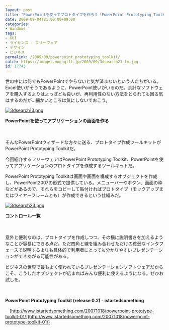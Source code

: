 ```yaml
---
layout: post
title: "PowerPointを使ってプロトタイプを作ろう「PowerPoint Prototyping Toolkit」"
date: 2009-09-04T21:00:00+09:00
categories:
- Windows
tags: 
- GUI
- ライセンス - フリーウェア
- デザイン
- ビジネス
permalink: /2009/09/powerpoint_prototyping_toolkit/
catch: https://images.moongift.jp/2009/09/3dsearch23-tm.jpg
id: 17743
---
```

世の中には何でもPowerPointでやらないと気が済まないという人たちがいる。Excel使いがそうであるように、PowerPoint使いがいるのだ。余計なソフトウェアを購入するよりはよっぽども良いが、再利用性のない方法をとられても困る気はするのだが…細かいところは気にしないでおこう。

  

[![3dsearch13.png](https://images.moongift.jp/2009/09/3dsearch13-tm.jpg)](https://images.moongift.jp/2009/09/3dsearch13.png)  
  
**PowerPointを使ってアプリケーションの画面を作る**

  

　

  

そんなPowerPointウィザードな方々に送る、プロトタイプ作成ツールキットがPowerPoint Prototyping Toolkitだ。

  

今回紹介するフリーウェアはPowerPoint Prototyping Toolkit、PowerPointを使ってアプリケーションのプロトタイプを作成するツールキットだ。

  
  
<!--more-->

PowerPoint Prototyping Toolkitは画面や画面を構成するオブジェクトを作成し、PowerPoint2007の形式で提供している。メニューバーやボタン、画面の枠などがあるので、それらをコピーして貼付ければプロトタイプ（モックアップまたはワイヤーフレームとも）が作成できるという仕組みだ。

  

[![3dsearch23.png](https://images.moongift.jp/2009/09/3dsearch23-tm.jpg)](https://images.moongift.jp/2009/09/3dsearch23.png)  
  
**コントロール一覧**

  

　

  

意外と便利なのは、プロトタイプを作成しつつ、その横に説明書きを加えるようなことが容易にできる点だ。ただ四角と線を組み合わせただけの貧弱なインタフェースで説明するよりも具体的で利用者にとっても分かりやすいプレゼンテーションができあがる可能性がある。

  

ビジネスの世界で最もよく使われているプレゼンテーションソフトウェアだからこそ、こうしたオブジェクトが広まればみんな便利に使えるようになる。ぜひお試しを。

  

　

  

**PowerPoint Prototyping Toolkit (release 0.2) - istartedsomething**  
  
　[http://www.istartedsomething.com/20071018/powerpoint-prototype-toolkit-01/](http://www.istartedsomething.com/20071018/powerpoint-prototype-toolkit-01/)

  
